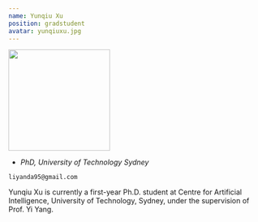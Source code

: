 ```yaml
---
name: Yunqiu Xu
position: gradstudent
avatar: yunqiuxu.jpg
---
```


<img width="200" src="{{site.baseurl}}/images/people/{{page.avatar}}" data-action="zoom">

- _PhD, University of Technology Sydney_<br>
<!--- _Science coach. Collaborator. Transdisciplinary optimist._-->

<i class="fa fa-envelope-o"></i> `liyanda95@gmail.com`

Yunqiu Xu is currently a first-year Ph.D. student at Centre for Artificial Intelligence, University of Technology, Sydney, under the supervision of Prof. Yi Yang.
